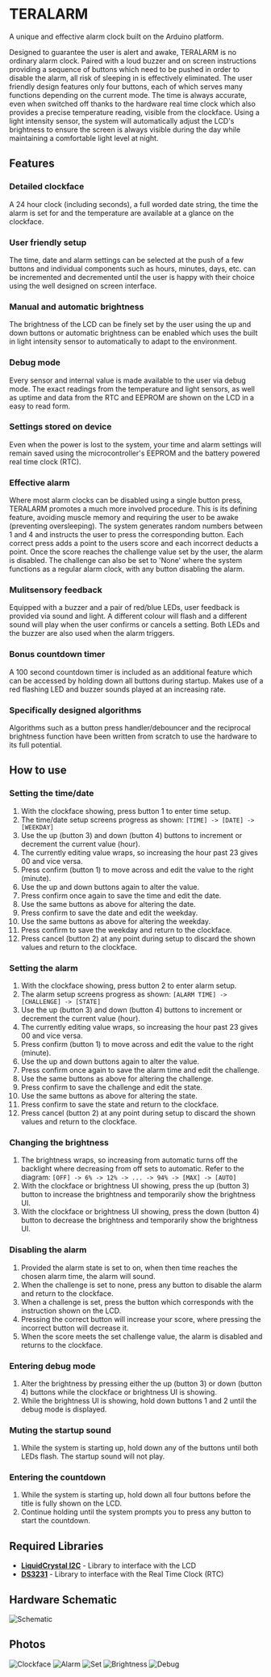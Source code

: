 # TERALARM

A unique and effective alarm clock built on the Arduino platform.

Designed to guarantee the user is alert and awake, TERALARM is no ordinary alarm clock. Paired with a loud buzzer and on screen instructions providing a sequence of buttons which need to be pushed in order to disable the alarm, all risk of sleeping in is effectively eliminated. The user friendly design features only four buttons, each of which serves many functions depending on the current mode. The time is always accurate, even when switched off thanks to the hardware real time clock which also provides a precise temperature reading, visible from the clockface. Using a light intensity sensor, the system will automatically adjust the LCD's brightness to ensure the screen is always visible during the day while maintaining a comfortable light level at night.

## Features
### Detailed clockface
A 24 hour clock (including seconds), a full worded date string, the time the alarm is set for and the temperature are available at a glance on the clockface.
### User friendly setup
The time, date and alarm settings can be selected at the push of a few buttons and individual components such as hours, minutes, days, etc. can be incremented and decremented until the user is happy with their choice using the well designed on screen interface.
### Manual and automatic brightness
The brightness of the LCD can be finely set by the user using the up and down buttons or automatic brightness can be enabled which uses the built in light intensity sensor to automatically to adapt to the environment.
### Debug mode
Every sensor and internal value is made available to the user via debug mode. The exact readings from the temperature and light sensors, as well as uptime and data from the RTC and EEPROM are shown on the LCD in a easy to read form.
### Settings stored on device
Even when the power is lost to the system, your time and alarm settings will remain saved using the microcontroller's EEPROM and the battery powered real time clock (RTC).
### Effective alarm
Where most alarm clocks can be disabled using a single button press, TERALARM promotes a much more involved procedure. This is its defining feature, avoiding muscle memory and requiring the user to be awake (preventing oversleeping). The system generates random numbers between 1 and 4 and instructs the user to press the corresponding button. Each correct press adds a point to the users score and each incorrect deducts a point. Once the score reaches the challenge value set by the user, the alarm is disabled. The challenge can also be set to 'None' where the system functions as a regular alarm clock, with any button disabling the alarm.
### Mulitsensory feedback
Equipped with a buzzer and a pair of red/blue LEDs, user feedback is provided via sound and light. A different colour will flash and a different sound will play when the user confirms or cancels a setting. Both LEDs and the buzzer are also used when the alarm triggers.
### Bonus countdown timer
A 100 second countdown timer is included as an additional feature which can be accessed by holding down all buttons during startup. Makes use of a red flashing LED and buzzer sounds played at an increasing rate.
### Specifically designed algorithms
Algorithms such as a button press handler/debouncer and the reciprocal brightness function have been written from scratch to use the hardware to its full potential.

## How to use
### Setting the time/date
1. With the clockface showing, press button 1 to enter time setup.
2. The time/date setup screens progress as shown:
`[TIME] -> [DATE] -> [WEEKDAY]`
3. Use the up (button 3) and down (button 4) buttons to increment or decrement the current value (hour).
4. The currently editing value wraps, so increasing the hour past 23 gives 00 and vice versa.
5. Press confirm (button 1) to move across and edit the value to the right (minute).
6. Use the up and down buttons again to alter the value.
7. Press confirm once again to save the time and edit the date.
8. Use the same buttons as above for altering the date.
9. Press confirm to save the date and edit the weekday.
10. Use the same buttons as above for altering the weekday.
11. Press confirm to save the weekday and return to the clockface.
12. Press cancel (button 2) at any point during setup to discard the shown values and return to the clockface.

### Setting the alarm
1. With the clockface showing, press button 2 to enter alarm setup.
2. The alarm setup screens progress as shown:
`[ALARM TIME] -> [CHALLENGE] -> [STATE]`
3. Use the up (button 3) and down (button 4) buttons to increment or decrement the current value (hour).
4. The currently editing value wraps, so increasing the hour past 23 gives 00 and vice versa.
5. Press confirm (button 1) to move across and edit the value to the right (minute).
6. Use the up and down buttons again to alter the value.
7. Press confirm once again to save the alarm time and edit the challenge.
8. Use the same buttons as above for altering the challenge.
9. Press confirm to save the challenge and edit the state.
10. Use the same buttons as above for altering the state.
11. Press confirm to save the state and return to the clockface.
12. Press cancel (button 2) at any point during setup to discard the shown values and return to the clockface.

### Changing the brightness
1. The brightness wraps, so increasing from automatic turns off the backlight where decreasing from off sets to automatic. Refer to the diagram:
`[OFF] -> 6% -> 12% -> ... -> 94% -> [MAX] -> [AUTO]`
2. With the clockface or brightness UI showing, press the up (button 3) button to increase the brightness and temporarily show the brightness UI.
3. With the clockface or brightness UI showing, press the down (button 4) button to decrease the brightness and temporarily show the brightness UI.

### Disabling the alarm
1. Provided the alarm state is set to on, when then time reaches the chosen alarm time, the alarm will sound.
2. When the challenge is set to none, press any button to disable the alarm and return to the clockface.
3. When a challenge is set, press the button which corresponds with the instruction shown on the LCD.
4. Pressing the correct button will increase your score, where pressing the incorrect button will decrease it.
5. When the score meets the set challenge value, the alarm is disabled and returns to the clockface.

### Entering debug mode
1. Alter the brightness by pressing either the up (button 3) or down (button 4) buttons while the clockface or brightness UI is showing.
2. While the brightness UI is showing, hold down buttons 1 and 2 until the debug mode is displayed.

### Muting the startup sound
1. While the system is starting up, hold down any of the buttons until both LEDs flash. The startup sound will not play.

### Entering the countdown
1. While the system is starting up, hold down all four buttons before the title is fully shown on the LCD.
2. Continue holding until the system prompts you to press any button to start the countdown.

## Required Libraries
* [**LiquidCrystal I2C**](https://www.arduino.cc/reference/en/libraries/liquidcrystal-i2c/) - Library to interface with the LCD
* [**DS3231**](http://www.rinkydinkelectronics.com/library.php?id=73) - Library to interface with the Real Time Clock (RTC)

## Hardware Schematic
![Schematic](images/schematic.svg)
## Photos
![Clockface](images/clockface.jpg)
![Alarm](images/alarm.jpg)
![Set](images/set.jpg)
![Brightness](images/brightness.jpg)
![Debug](images/debug.jpg)
